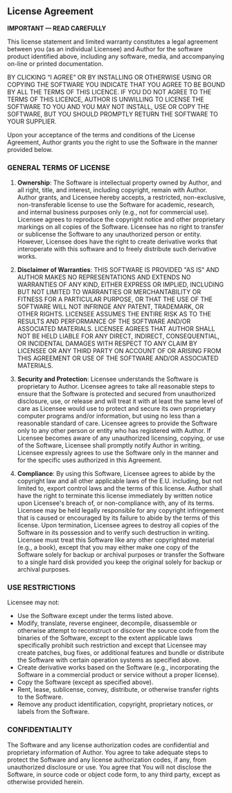 ## License Agreement

**IMPORTANT — READ CAREFULLY**

This license statement and limited warranty constitutes a legal agreement between you (as an individual Licensee) and Author for the software product identified above, including any software, media, and accompanying on-line or printed documentation.

BY CLICKING “I AGREE” OR BY INSTALLING OR OTHERWISE USING OR COPYING THE SOFTWARE YOU INDICATE THAT YOU AGREE TO BE BOUND BY ALL THE TERMS OF THIS LICENCE. IF YOU DO NOT AGREE TO THE TERMS OF THIS LICENCE, AUTHOR IS UNWILLING TO LICENSE THE SOFTWARE TO YOU AND YOU MAY NOT INSTALL, USE OR COPY THE SOFTWARE, BUT YOU SHOULD PROMPTLY RETURN THE SOFTWARE TO YOUR SUPPLIER.

Upon your acceptance of the terms and conditions of the License Agreement, Author grants you the right to use the Software in the manner provided below.

### GENERAL TERMS OF LICENSE

1. **Ownership**: The Software is intellectual property owned by Author, and all right, title, and interest, including copyright, remain with Author. Author grants, and Licensee hereby accepts, a restricted, non-exclusive, non-transferable license to use the Software for academic, research, and internal business purposes only (e.g., not for commercial use). Licensee agrees to reproduce the copyright notice and other proprietary markings on all copies of the Software. Licensee has no right to transfer or sublicense the Software to any unauthorized person or entity. However, Licensee does have the right to create derivative works that interoperate with this software and to freely distribute such derivative works.

2. **Disclaimer of Warranties**: THIS SOFTWARE IS PROVIDED "AS IS" AND AUTHOR MAKES NO REPRESENTATIONS AND EXTENDS NO WARRANTIES OF ANY KIND, EITHER EXPRESS OR IMPLIED, INCLUDING BUT NOT LIMITED TO WARRANTIES OR MERCHANTABILITY OR FITNESS FOR A PARTICULAR PURPOSE, OR THAT THE USE OF THE SOFTWARE WILL NOT INFRINGE ANY PATENT, TRADEMARK, OR OTHER RIGHTS. LICENSEE ASSUMES THE ENTIRE RISK AS TO THE RESULTS AND PERFORMANCE OF THE SOFTWARE AND/OR ASSOCIATED MATERIALS. LICENSEE AGREES THAT AUTHOR SHALL NOT BE HELD LIABLE FOR ANY DIRECT, INDIRECT, CONSEQUENTIAL, OR INCIDENTAL DAMAGES WITH RESPECT TO ANY CLAIM BY LICENSEE OR ANY THIRD PARTY ON ACCOUNT OF OR ARISING FROM THIS AGREEMENT OR USE OF THE SOFTWARE AND/OR ASSOCIATED MATERIALS.

3. **Security and Protection**: Licensee understands the Software is proprietary to Author. Licensee agrees to take all reasonable steps to ensure that the Software is protected and secured from unauthorized disclosure, use, or release and will treat it with at least the same level of care as Licensee would use to protect and secure its own proprietary computer programs and/or information, but using no less than a reasonable standard of care. Licensee agrees to provide the Software only to any other person or entity who has registered with Author. If Licensee becomes aware of any unauthorized licensing, copying, or use of the Software, Licensee shall promptly notify Author in writing. Licensee expressly agrees to use the Software only in the manner and for the specific uses authorized in this Agreement.

4. **Compliance**: By using this Software, Licensee agrees to abide by the copyright law and all other applicable laws of the E.U. including, but not limited to, export control laws and the terms of this license. Author shall have the right to terminate this license immediately by written notice upon Licensee's breach of, or non-compliance with, any of its terms. Licensee may be held legally responsible for any copyright infringement that is caused or encouraged by its failure to abide by the terms of this license. Upon termination, Licensee agrees to destroy all copies of the Software in its possession and to verify such destruction in writing. Licensee must treat this Software like any other copyrighted material (e.g., a book), except that you may either make one copy of the Software solely for backup or archival purposes or transfer the Software to a single hard disk provided you keep the original solely for backup or archival purposes.

### USE RESTRICTIONS

Licensee may not:

- Use the Software except under the terms listed above.
- Modify, translate, reverse engineer, decompile, disassemble or otherwise attempt to reconstruct or discover the source code from the binaries of the Software, except to the extent applicable laws specifically prohibit such restriction and except that Licensee may create patches, bug fixes, or additional features and bundle or distribute the Software with certain operation systems as specified above.
- Create derivative works based on the Software (e.g., incorporating the Software in a commercial product or service without a proper license).
- Copy the Software (except as specified above).
- Rent, lease, sublicense, convey, distribute, or otherwise transfer rights to the Software.
- Remove any product identification, copyright, proprietary notices, or labels from the Software.

### CONFIDENTIALITY

The Software and any license authorization codes are confidential and proprietary information of Author. You agree to take adequate steps to protect the Software and any license authorization codes, if any, from unauthorized disclosure or use. You agree that You will not disclose the Software, in source code or object code form, to any third party, except as otherwise provided herein.

